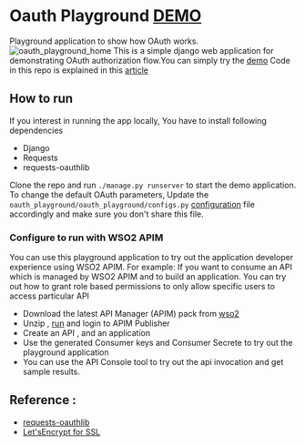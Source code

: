# Oauth Playground [DEMO](http://oauth.test.knnect.com/)
Playground application to show how OAuth works.
![oauth_playground_home](https://cloud.githubusercontent.com/assets/3313885/19464008/5104ea04-9516-11e6-85e0-3a1fc69cdab1.png)
This is a simple django web application for demonstrating OAuth authorization flow.You can simply try the [demo](http://oauth.test.knnect.com/)
Code in this repo is explained in this [article](http://me.knnect.com/blog/?p=344)

## How to run

If you interest in running the app locally, You have to install following dependencies
* Django
* Requests
* requests-oauthlib

Clone the repo and run `./manage.py runserver` to start the demo application.
To change the default OAuth parameters, Update the `oauth_playground/oauth_playground/configs.py` [configuration](https://github.com/tmkasun/oauth-playground/blob/master/oauth_playground/oauth_playground/configs.py) file accordingly and make sure you don't share this file.

### Configure to run with WSO2 APIM

You can use this playground application to try out the application developer experience using WSO2 APIM.
For example: If you want to consume an API which is managed by WSO2 APIM and to build an application. You can try out how to grant role based permissions to only allow specific users to access particular API
* Download the latest API Manager (APIM) pack from [wso2](http://wso2.com/products/api-manager/)
* Unzip , [run](https://docs.wso2.com/display/AM200/Running+the+Product) and login to APIM Publisher
* Create an API , and an application
* Use the generated Consumer keys and Consumer Secrete to try out the playground application
* You can use the API Console tool to try out the api invocation and get sample results. 

## Reference :
* [requests-oauthlib](http://requests-oauthlib.readthedocs.io/en/latest/examples/real_world_example.html)
* [Let'sEncrypt for SSL](https://www.digitalocean.com/community/tutorials/how-to-secure-apache-with-let-s-encrypt-on-ubuntu-16-04)

